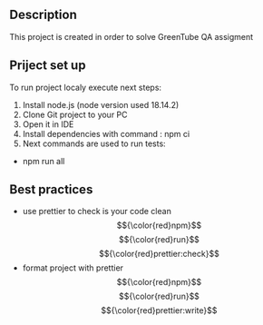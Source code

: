 ## Description

This project is created in order to solve GreenTube QA assigment

## Priject set up

To run project localy execute next steps:

1. Install node.js (node version used 18.14.2)
2. Clone Git project to your PC
3. Open it in IDE
4. Install dependencies with command : npm ci
5. Next commands are used to run tests:

- npm run all

## Best practices

- use prettier to check is your code clean $${\color{red}npm}$$ $${\color{red}run}$$ $${\color{red}prettier:check}$$
- format project with prettier $${\color{red}npm}$$ $${\color{red}run}$$ $${\color{red}prettier:write}$$

